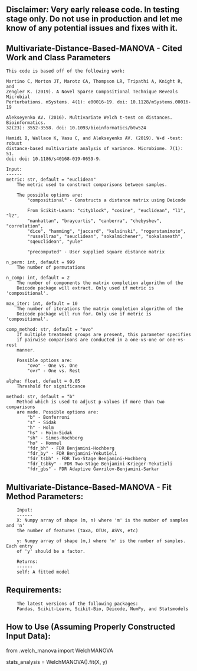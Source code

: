## Disclaimer: Very early release code. In testing stage only. Do not use in production and let me know of any potential issues and fixes with it.
    

## Multivariate-Distance-Based-MANOVA - Cited Work and Class Parameters
    This code is based off of the following work:

    Martino C, Morton JT, Marotz CA, Thompson LR, Tripathi A, Knight R, and
    Zengler K. (2019). A Novel Sparse Compositional Technique Reveals Microbial 
    Perturbations. mSystems. 4(1): e00016-19. doi: 10.1128/mSystems.00016-19

    Alekseyenko AV. (2016). Multivariate Welch t-test on distances. Bioinformatics.
    32(23): 3552-3558. doi: 10.1093/bioinformatics/btw524

    Hamidi B, Wallace K, Vasu C, and Alekseyenko AV. (2019). W∗d -test: robust 
    distance-based multivariate analysis of variance. Microbiome. 7(1): 51.
    doi: doi: 10.1186/s40168-019-0659-9.

    Input:
    ------
    metric: str, default = "euclidean"
        The metric used to construct comparisons between samples.

        The possible options are:
            "compositional" - Constructs a distance matrix using Deicode

            From Scikit-Learn: "cityblock", "cosine", "euclidean", "l1", "l2",
            "manhattan", "braycurtis", "canberra", "chebyshev", "correlation",
            "dice", "hamming", "jaccard", "kulsinski", "rogerstanimoto", 
            "russellrao", "seuclidean", "sokalmichener", "sokalsneath",
            "sqeuclidean", "yule"

            "precomputed" - User supplied square distance matrix

    n_perm: int, default = 999
        The number of permutations

    n_comp: int, default = 2
        The number of components the matrix completion algorithm of the
        Deicode package will extract. Only used if metric is 'compositional'.

    max_iter: int, default = 10
        The number of iterations the matrix completion algorithm of the
        Deicode package will run for. Only use if metric is 'compositional'.

    comp_method: str, default = "ovo"
        If multiple treatment groups are present, this parameter specifies
        if pairwise comparisons are conducted in a one-vs-one or one-vs-rest
        manner.

        Possible options are:
            "ovo" - One vs. One
            "ovr" - One vs. Rest

    alpha: float, default = 0.05
        Threshold for significance

    method: str, default = "b"
        Method which is used to adjust p-values if more than two comparisons
        are made. Possible options are:
            "b" - Bonferroni
            "s" - Sidak
            "h" - Holm
            "hs" - Holm-Sidak
            "sh" - Simes-Hochberg
            "ho" - Hommel
            "fdr_bh" - FDR Benjamini-Hochberg
            "fdr_by" - FDR Benjamini-Yekutieli
            "fdr_tsbh" - FDR Two-Stage Benjamini-Hochberg
            "fdr_tsbky" - FDR Two-Stage Benjamini-Krieger-Yekutieli
            "fdr_gbs" - FDR Adaptive Gavrilov-Benjamini-Sarkar
       
## Multivariate-Distance-Based-MANOVA - Fit Method Parameters:
        Input:
        ------
        X: Numpy array of shape (m, n) where 'm' is the number of samples and 'n'
        the number of features (taxa, OTUs, ASVs, etc)

        y: Numpy array of shape (m,) where 'm' is the number of samples. Each entry
        of 'y' should be a factor.

        Returns:
        ------
        self: A fitted model

## Requirements:
        The latest versions of the following packages:
        Pandas, Scikit-Learn, Scikit-Bio, Deicode, NumPy, and Statsmodels

## How to Use (Assuming Properly Constructed Input Data):

from .welch_manova import WelchMANOVA

stats_analysis = WelchMANOVA().fit(X, y)
